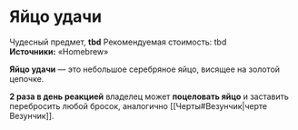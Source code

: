# Яйцо удачи

Чудесный предмет, **tbd**
Рекомендуемая стоимость: tbd
**Источники:** «Homebrew»

**Яйцо удачи** — это небольшое серебряное яйцо, висящее на золотой цепочке.

**2 раза в день реакцией** владелец может **поцеловать яйцо** и заставить перебросить любой бросок, аналогично [[Черты#Везунчик|черте Везунчик]].